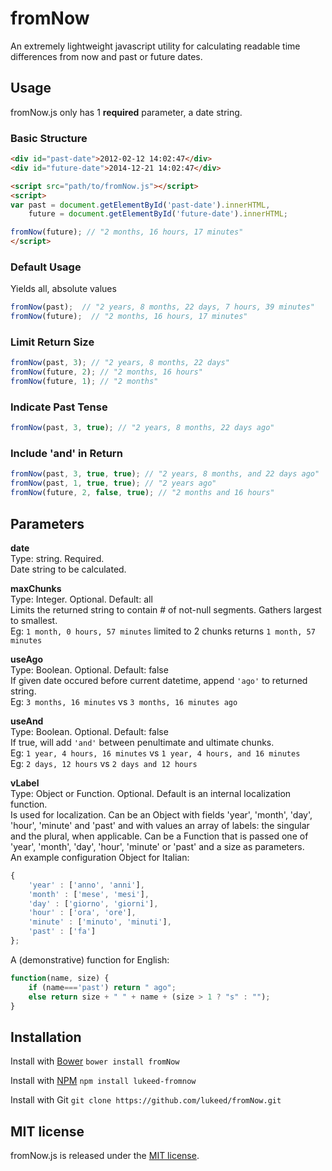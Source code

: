 fromNow
=======

An extremely lightweight javascript utility for calculating readable time differences from now and past or future dates.

## Usage
fromNow.js only has 1 **required** parameter, a date string.

### Basic Structure
``` html
<div id="past-date">2012-02-12 14:02:47</div>
<div id="future-date">2014-12-21 14:02:47</div>

<script src="path/to/fromNow.js"></script>
<script>
var past = document.getElementById('past-date').innerHTML,
	future = document.getElementById('future-date').innerHTML;

fromNow(future); // "2 months, 16 hours, 17 minutes"
</script>
```

### Default Usage
Yields all, absolute values
``` js
fromNow(past);  // "2 years, 8 months, 22 days, 7 hours, 39 minutes"
fromNow(future);  // "2 months, 16 hours, 17 minutes"
```

### Limit Return Size
``` js
fromNow(past, 3); // "2 years, 8 months, 22 days"
fromNow(future, 2); // "2 months, 16 hours"
fromNow(future, 1); // "2 months"
```

### Indicate Past Tense
``` js
fromNow(past, 3, true); // "2 years, 8 months, 22 days ago"
```

### Include 'and' in Return
``` js
fromNow(past, 3, true, true); // "2 years, 8 months, and 22 days ago"
fromNow(past, 1, true, true); // "2 years ago"
fromNow(future, 2, false, true); // "2 months and 16 hours"
```

## Parameters

**date**<br>
Type: string. Required.<br>
Date string to be calculated.

**maxChunks**<br>
Type: Integer. Optional. Default: all<br>
Limits the returned string to contain # of not-null segments. Gathers largest to smallest.<br>
Eg: `1 month, 0 hours, 57 minutes` limited to 2 chunks returns `1 month, 57 minutes`

**useAgo**<br>
Type: Boolean. Optional. Default: false<br>
If given date occured before current datetime, append `'ago'` to returned string.<br>
Eg: `3 months, 16 minutes` vs `3 months, 16 minutes ago`

**useAnd**<br>
Type: Boolean. Optional. Default: false<br>
If true, will add `'and'` between penultimate and ultimate chunks.<br>
Eg: `1 year, 4 hours, 16 minutes` vs `1 year, 4 hours, and 16 minutes`<br>
Eg: `2 days, 12 hours` vs `2 days and 12 hours`<br>

**vLabel**<br>
Type: Object or Function. Optional. Default is an internal localization function.<br>
Is used for localization. Can be an Object with fields 'year', 'month', 'day', 'hour', 'minute' and 'past' and with values an array of labels: the singular and the plural, when applicable. Can be a Function that is passed one of 'year', 'month', 'day', 'hour', 'minute' or 'past' and a size as parameters.<br>
An example configuration Object for Italian: 
``` js
{
	'year' : ['anno', 'anni'],
	'month' : ['mese', 'mesi'],
	'day' : ['giorno', 'giorni'],
	'hour' : ['ora', 'ore'],
	'minute' : ['minuto', 'minuti'],
	'past' : ['fa']
};
```
A (demonstrative) function for English:
``` js
function(name, size) {
	if (name==='past') return " ago";
	else return size + " " + name + (size > 1 ? "s" : "");
}
```


## Installation

Install with [Bower](http://bower.io) `bower install fromNow`

Install with [NPM](http://nodejs.org/) `npm install lukeed-fromnow`

Install with Git `git clone https://github.com/lukeed/fromNow.git`


## MIT license

fromNow.js is released under the [MIT license](http://lukeed.mit-license.org).
